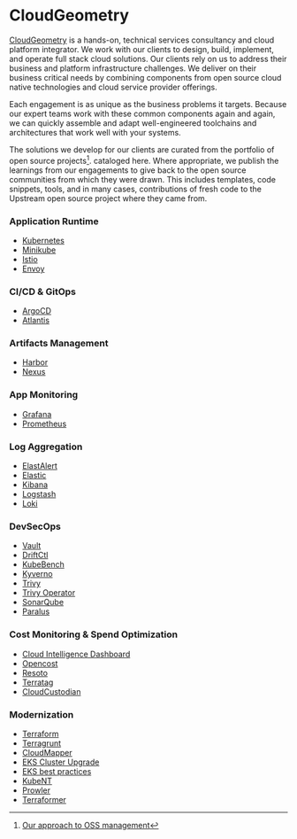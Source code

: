 # CloudGeometry
[CloudGeometry](https://cloudgeometry.io/) is a hands-on, technical services consultancy and cloud platform integrator. We work with our clients to design, build, implement, and operate full stack cloud solutions. Our clients rely on us to address their business and platform infrastructure challenges. We deliver  on their business critical needs by combining components from open source cloud native technologies and cloud service provider offerings.

Each engagement is as unique as the business problems it targets. Because our expert teams work with these common components again and again, we can quickly assemble and adapt well-engineered toolchains and architectures that work well with your systems.

The solutions we develop for our clients are curated from the portfolio of open source projects[^oss_management]. cataloged here. Where appropriate, we publish the learnings from our engagements to give back to the open source communities from which they were drawn. This includes templates, code snippets, tools, and in many cases, contributions of fresh code to the Upstream open source project where they came from.


### Application Runtime
- [Kubernetes](https://github.com/kubernetes/kubernetes)
- [Minikube](https://github.com/kubernetes/minikube)
- [Istio](https://github.com/istio/istio)
- [Envoy](https://github.com/envoyproxy/envoy)


### CI/CD & GitOps

- [ArgoCD](https://github.com/argoproj-labs/argocd-operator)
- [Atlantis](https://github.com/runatlantis/atlantis)


### Artifacts Management
- [Harbor](https://github.com/goharbor/harbor)
- [Nexus](https://github.com/sonatype/nexus-public)


### App Monitoring
- [Grafana](https://github.com/grafana/grafana)
- [Prometheus](https://github.com/prometheus/prometheus)


### Log Aggregation
- [ElastAlert](https://github.com/Yelp/elastalert)
- [Elastic](https://github.com/elastic/elasticsearch)
- [Kibana](https://github.com/elastic/kibana)
- [Logstash](https://github.com/elastic/logstash)
- [Loki](https://github.com/grafana/loki)

### DevSecOps
- [Vault](https://github.com/hashicorp/vault)
- [DriftCtl](https://github.com/snyk/driftctl)
- [KubeBench](https://github.com/aquasecurity/kube-bench)
- [Kyverno](https://github.com/kyverno/kyverno)
- [Trivy](https://github.com/aquasecurity/trivy)
- [Trivy Operator](https://github.com/aquasecurity/trivy-operator)
- [SonarQube](https://github.com/SonarSource/sonarqube)
- [Paralus](https://github.com/paralus/paralus)


### Cost Monitoring & Spend Optimization 
- [Cloud Intelligence Dashboard](https://github.com/aws-samples/aws-cudos-framework-deployment)
- [Opencost](https://github.com/opencost/opencost)
- [Resoto](https://github.com/someengineering/resoto)
- [Terratag](https://github.com/env0/terratag)
- [CloudCustodian](https://github.com/cloud-custodian/cloud-custodian)


### Modernization
- [Terraform](https://github.com/hashicorp/terraform)
- [Terragrunt](https://github.com/gruntwork-io/terragrunt)
- [CloudMapper](https://github.com/duo-labs/cloudmapper)
- [EKS Cluster Upgrade](https://github.com/aws-samples/eks-cluster-upgrade)
- [EKS best practices](https://github.com/aws/aws-eks-best-practices)
- [KubeNT](https://github.com/doitintl/kube-no-trouble)
- [Prowler](https://github.com/prowler-cloud/prowler)
- [Terraformer](https://github.com/GoogleCloudPlatform/terraformer)


[^oss_management]: [Our approach to OSS management](https://github.com/CloudGeometry/.github/blob/main/profile/oss_management.md)
